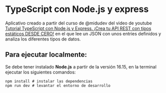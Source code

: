 # TypeScript con Node.js y express

Aplicativo creado a partir del curso de @midudev del video de youtube [Tutorial TypeScript con Node.js y Express. ¡Crea tu API REST con tipos estáticos DESDE CERO!](https://youtu.be/ZpY5KdGQvwI) en el que lee un JSON con unos entries definidos y analiza los diferentes tipos de datos.

## Para ejecutar localmente:

Se debe tener instalado **Node.js** a partir de la versión 16.15, en la terminal ejecutar los siguientes comandos:

```
npm install # instalar las dependencias
npm run dev # levantar el entorno de desarrollo
```
